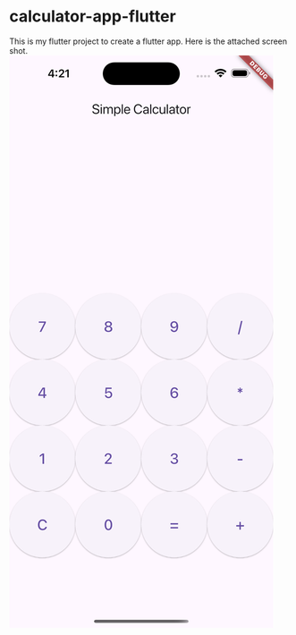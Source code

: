 # calculator-app-flutter

This is my flutter project to create a flutter app. Here is the attached screen shot.
![simple-calculator](calculator.png)
